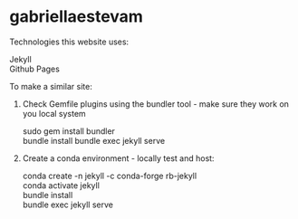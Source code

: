 # gabriellaestevam


Technologies this website uses:
   <p>Jekyll
     <br>
     Github Pages </p>

To make a similar site:

1. Check Gemfile plugins using the bundler tool - make sure they work on you local system
   <p>sudo gem install bundler
     <br>bundle install
     bundle exec jekyll serve </p>

2. Create a conda environment - locally test and host:
   <p>conda create -n jekyll -c conda-forge rb-jekyll
     <br>conda activate jekyll
     <br>bundle install
     <br>bundle exec jekyll serve</p>
